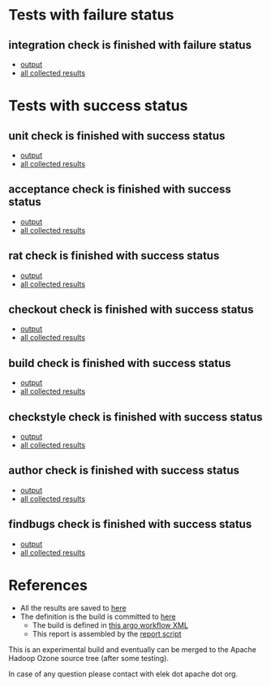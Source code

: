 # Tests with failure status

## integration check is finished with failure status

   * [output](https://raw.githubusercontent.com/elek/ozone-ci/master/byscane/byscane-nightly-20190919-d52xm/integration/output.log)
   * [all collected results](https://github.com/elek/ozone-ci/tree/master/byscane/byscane-nightly-20190919-d52xm/integration)



# Tests with success status

## unit check is finished with success status

   * [output](https://raw.githubusercontent.com/elek/ozone-ci/master/byscane/byscane-nightly-20190919-d52xm/unit/output.log)
   * [all collected results](https://github.com/elek/ozone-ci/tree/master/byscane/byscane-nightly-20190919-d52xm/unit)


## acceptance check is finished with success status

   * [output](https://raw.githubusercontent.com/elek/ozone-ci/master/byscane/byscane-nightly-20190919-d52xm/acceptance/output.log)
   * [all collected results](https://github.com/elek/ozone-ci/tree/master/byscane/byscane-nightly-20190919-d52xm/acceptance)


## rat check is finished with success status

   * [output](https://raw.githubusercontent.com/elek/ozone-ci/master/byscane/byscane-nightly-20190919-d52xm/rat/output.log)
   * [all collected results](https://github.com/elek/ozone-ci/tree/master/byscane/byscane-nightly-20190919-d52xm/rat)


## checkout check is finished with success status

   * [output](https://raw.githubusercontent.com/elek/ozone-ci/master/byscane/byscane-nightly-20190919-d52xm/checkout/output.log)
   * [all collected results](https://github.com/elek/ozone-ci/tree/master/byscane/byscane-nightly-20190919-d52xm/checkout)


## build check is finished with success status

   * [output](https://raw.githubusercontent.com/elek/ozone-ci/master/byscane/byscane-nightly-20190919-d52xm/build/output.log)
   * [all collected results](https://github.com/elek/ozone-ci/tree/master/byscane/byscane-nightly-20190919-d52xm/build)


## checkstyle check is finished with success status

   * [output](https://raw.githubusercontent.com/elek/ozone-ci/master/byscane/byscane-nightly-20190919-d52xm/checkstyle/output.log)
   * [all collected results](https://github.com/elek/ozone-ci/tree/master/byscane/byscane-nightly-20190919-d52xm/checkstyle)


## author check is finished with success status

   * [output](https://raw.githubusercontent.com/elek/ozone-ci/master/byscane/byscane-nightly-20190919-d52xm/author/output.log)
   * [all collected results](https://github.com/elek/ozone-ci/tree/master/byscane/byscane-nightly-20190919-d52xm/author)


## findbugs check is finished with success status

   * [output](https://raw.githubusercontent.com/elek/ozone-ci/master/byscane/byscane-nightly-20190919-d52xm/findbugs/output.log)
   * [all collected results](https://github.com/elek/ozone-ci/tree/master/byscane/byscane-nightly-20190919-d52xm/findbugs)




# References

 * All the results are saved to [here](https://github.com/elek/ozone-ci/tree/master/byscane/byscane-nightly-20190919-d52xm/)
 * The definition is the build is committed to [here](https://github.com/elek/argo-ozone)
    * The build is defined in [this argo workflow XML](https://github.com/elek/argo-ozone/blob/master/ozone-build.yaml)
    * This report is assembled by the [report script](https://github.com/elek/argo-ozone/blob/master/scripts/report.sh)

This is an experimental build and eventually can be merged to the Apache Hadoop Ozone source tree (after some testing).

In case of any question please contact with elek dot apache dot org.
